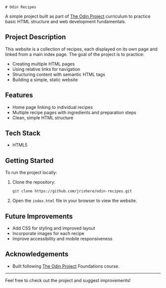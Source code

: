     # Odin Recipes

A simple project built as part of [The Odin Project](https://www.theodinproject.com/) curriculum to practice basic HTML structure and web development fundamentals.

## Project Description

This website is a collection of recipes, each displayed on its own page and linked from a main index page. The goal of the project is to practice:

- Creating multiple HTML pages
- Using relative links for navigation
- Structuring content with semantic HTML tags
- Building a simple, static website

## Features

- Home page linking to individual recipes
- Multiple recipe pages with ingredients and preparation steps
- Clean, simple HTML structure

## Tech Stack

- HTML5

## Getting Started

To run the project locally:

1. Clone the repository:
    ```bash
    git clone https://github.com/jrishere/odin-recipes.git
    ```

2. Open the `index.html` file in your browser to view the website.

## Future Improvements

- Add CSS for styling and improved layout
- Incorporate images for each recipe
- Improve accessibility and mobile responsiveness

## Acknowledgements

- Built following [The Odin Project](https://www.theodinproject.com/) Foundations course.

---

Feel free to check out the project and suggest improvements!

